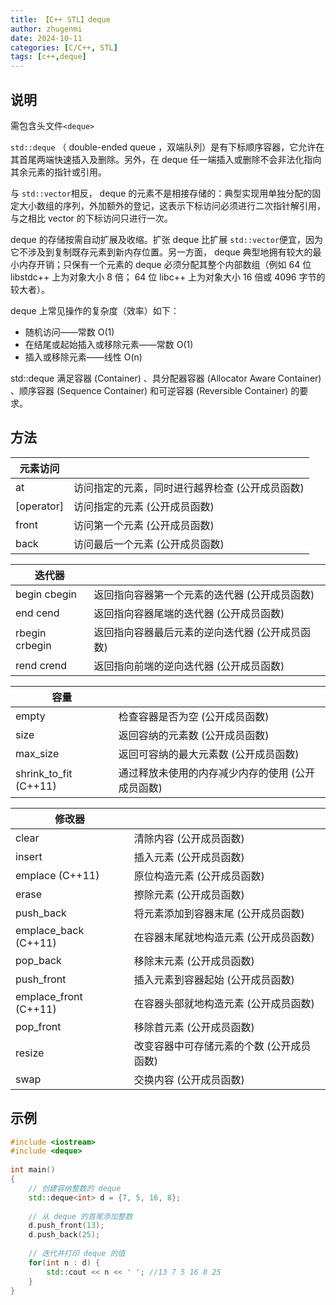 ```yaml
---
title: 【C++ STL】deque
author: zhugenmi
date: 2024-10-11 
categories: [C/C++, STL]
tags: [c++,deque]
---
```


## 说明

需包含头文件`<deque>`

`std::deque` （ double-ended queue ，双端队列）是有下标顺序容器，它允许在其首尾两端快速插入及删除。另外，在 deque 任一端插入或删除不会非法化指向其余元素的指针或引用。

与 `std::vector`相反， deque 的元素不是相接存储的：典型实现用单独分配的固定大小数组的序列，外加额外的登记，这表示下标访问必须进行二次指针解引用，与之相比 vector 的下标访问只进行一次。

deque 的存储按需自动扩展及收缩。扩张 deque 比扩展 `std::vector`便宜，因为它不涉及到复制既存元素到新内存位置。另一方面， deque 典型地拥有较大的最小内存开销；只保有一个元素的 deque 必须分配其整个内部数组（例如 64 位 libstdc++ 上为对象大小 8 倍； 64 位 libc++ 上为对象大小 16 倍或 4096 字节的较大者）。

deque 上常见操作的复杂度（效率）如下：

- 随机访问——常数 O(1)
- 在结尾或起始插入或移除元素——常数 O(1)
- 插入或移除元素——线性 O(n)

std::deque 满足容器 (Container) 、具分配器容器 (Allocator Aware Container) 、顺序容器 (Sequence Container) 和可逆容器 (Reversible Container) 的要求。

## 方法

| 元素访问   |                                                 |
| ---------- | ----------------------------------------------- |
| at         | 访问指定的元素，同时进行越界检查 (公开成员函数) |
| [operator] | 访问指定的元素 (公开成员函数)                   |
| front      | 访问第一个元素 (公开成员函数)                   |
| back       | 访问最后一个元素 (公开成员函数)                 |

| 迭代器          |                                                 |
| --------------- | ----------------------------------------------- |
| begin  cbegin   | 返回指向容器第一个元素的迭代器 (公开成员函数)   |
| end  cend       | 返回指向容器尾端的迭代器 (公开成员函数)         |
| rbegin  crbegin | 返回指向容器最后元素的逆向迭代器 (公开成员函数) |
| rend  crend     | 返回指向前端的逆向迭代器 (公开成员函数)         |

| 容量                  |                                                   |
| --------------------- | ------------------------------------------------- |
| empty                 | 检查容器是否为空 (公开成员函数)                   |
| size                  | 返回容纳的元素数 (公开成员函数)                   |
| max_size              | 返回可容纳的最大元素数 (公开成员函数)             |
| shrink_to_fit (C++11) | 通过释放未使用的内存减少内存的使用 (公开成员函数) |

| 修改器                |                                           |
| --------------------- | ----------------------------------------- |
| clear                 | 清除内容 (公开成员函数)                   |
| insert                | 插入元素 (公开成员函数)                   |
| emplace (C++11)       | 原位构造元素 (公开成员函数)               |
| erase                 | 擦除元素 (公开成员函数)                   |
| push_back             | 将元素添加到容器末尾 (公开成员函数)       |
| emplace_back (C++11)  | 在容器末尾就地构造元素 (公开成员函数)     |
| pop_back              | 移除末元素 (公开成员函数)                 |
| push_front            | 插入元素到容器起始 (公开成员函数)         |
| emplace_front (C++11) | 在容器头部就地构造元素 (公开成员函数)     |
| pop_front             | 移除首元素 (公开成员函数)                 |
| resize                | 改变容器中可存储元素的个数 (公开成员函数) |
| swap                  | 交换内容 (公开成员函数)                   |



## 示例

```cpp
#include <iostream>
#include <deque>
 
int main()
{
    // 创建容纳整数的 deque
    std::deque<int> d = {7, 5, 16, 8};
 
    // 从 deque 的首尾添加整数
    d.push_front(13);
    d.push_back(25);
 
    // 迭代并打印 deque 的值
    for(int n : d) {
        std::cout << n << ' '; //13 7 5 16 8 25
    }
}
```

